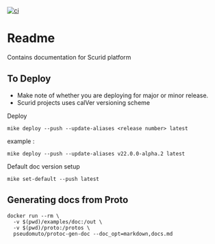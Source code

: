 [![ci](https://github.com/scurid-inc/docs/actions/workflows/ci.yml/badge.svg?branch=main)](https://github.com/scurid-inc/docs/actions/workflows/ci.yml)

# Readme

Contains documentation for Scurid platform

## To Deploy

* Make note of whether you are deploying for major or minor release.
* Scurid projects uses calVer versioning scheme

Deploy

```shell
mike deploy --push --update-aliases <release number> latest
```

example :
```shell
mike deploy --push --update-aliases v22.0.0-alpha.2 latest
```

Default doc version setup

```shell
mike set-default --push latest
```

## Generating docs from Proto

```shell
docker run --rm \
  -v $(pwd)/examples/doc:/out \
  -v $(pwd)/proto:/protos \
  pseudomuto/protoc-gen-doc --doc_opt=markdown,docs.md
```
